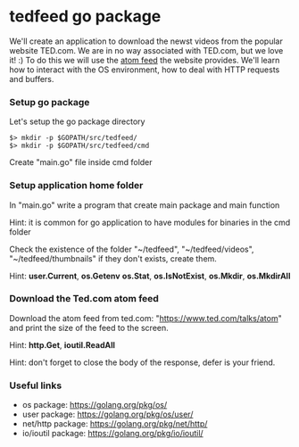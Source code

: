 # tedfeed go package
We'll create an application to download the newst videos from the popular website TED.com.
We are in no way associated with TED.com, but we love it! :)
To do this we will use the [atom feed](https://en.wikipedia.org/wiki/Atom_(standard)) the website provides.
We'll learn how to interact with the OS environment, how to deal with HTTP requests and buffers.

### Setup go package
Let's setup the go package directory

    $> mkdir -p $GOPATH/src/tedfeed/
    $> mkdir -p $GOPATH/src/tedfeed/cmd

Create "main.go" file inside cmd folder

### Setup application home folder
In "main.go" write a program that create main package and main function

Hint: it is common for go application to have modules for binaries in the cmd folder

Check the existence of the folder "~/tedfeed", "~/tedfeed/videos",
"~/tedfeed/thumbnails" if they don't exists, create them.

Hint: **user.Current**, **os.Getenv** **os.Stat**, **os.IsNotExist**, **os.Mkdir**, **os.MkdirAll**


### Download the Ted.com atom feed
Download the atom feed from ted.com: "https://www.ted.com/talks/atom" and print the size of the
feed to the screen.

Hint: **http.Get**, **ioutil.ReadAll**

Hint: don't forget to close the body of the response, defer is your friend.

### Useful links
* os package: https://golang.org/pkg/os/
* user package: https://golang.org/pkg/os/user/
* net/http package: https://golang.org/pkg/net/http/
* io/ioutil package: https://golang.org/pkg/io/ioutil/
